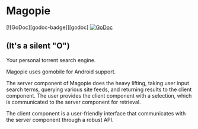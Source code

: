 # Magopie

[![GoDoc][godoc-badge]][godoc]
[![GoDoc](https://godoc.org/github.com/gophergala2016/magopie?status.svg)](http://godoc.org/github.com/gophergala2016/magopie)

## (It's a silent "O")

Your personal torrent search engine.

Magopie uses gomobile for Android support.

The server component of Magopie does the heavy lifting, taking user input search terms, querying various site feeds, and returning results to the client component. The user provides the client component with a selection, which is communicated to the server component for retrieval.

The client component is a user-friendly interface that communicates with the server component through a robust API.
